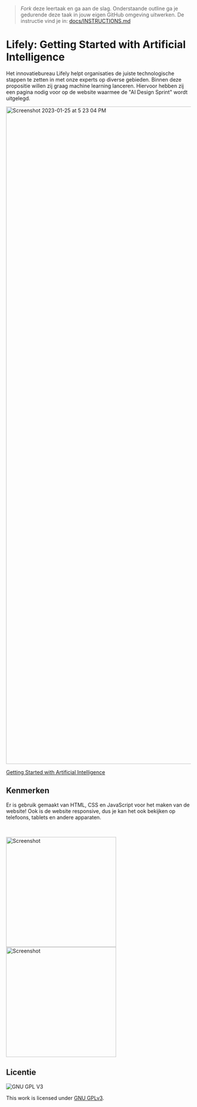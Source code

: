 > _Fork_ deze leertaak en ga aan de slag. Onderstaande outline ga je gedurende deze taak in jouw eigen GitHub omgeving uitwerken. De instructie vind je in: [docs/INSTRUCTIONS.md](docs/INSTRUCTIONS.md)

# Lifely: Getting Started with Artificial Intelligence 
Het innovatiebureau Lifely helpt organisaties de juiste technologische stappen te zetten in met onze experts op diverse gebieden. Binnen deze propositie willen zij graag machine learning lanceren. Hiervoor hebben zij een pagina nodig voor op de website waarmee de "AI Design Sprint" wordt uitgelegd. 



<!-- In de Beschrijving staat hoe je project er uit ziet, hoe het werkt en wat je er mee kan. -->
<!-- Voeg een mooie poster visual toe 📸 -->
<img width="1792" alt="Screenshot 2023-01-25 at 5 23 04 PM" src="https://user-images.githubusercontent.com/106411511/214618496-d96fdc76-de18-47d0-83f0-49293c1c7b9b.png">

<a href="http://lifely.eliza.student.fdnd.nl/">Getting Started with Artificial Intelligence</a>


## Kenmerken
<!-- Bij Kenmerken staat welke technieken zijn gebruikt en hoe. Wat is de HTML structuur? Wat zijn de belangrijkste dingen in CSS? Wat is er met JS gedaan en hoe? -->

Er is gebruik gemaakt van HTML, CSS en JavaScript voor het maken van de website! Ook is de website responsive, dus je kan het ook bekijken op telefoons, tablets en andere apparaten.

<br>

<img width="300" alt="Screenshot" src="https://user-images.githubusercontent.com/106411511/214620190-89ba0d1a-2264-4456-a12d-ab0516a9f988.PNG"><img width="300" alt="Screenshot" src="https://user-images.githubusercontent.com/106411511/214621182-0a2d0218-8e65-4282-a27f-8941d6b8cefb.PNG">


## Licentie

![GNU GPL V3](https://www.gnu.org/graphics/gplv3-127x51.png)

This work is licensed under [GNU GPLv3](./LICENSE).
